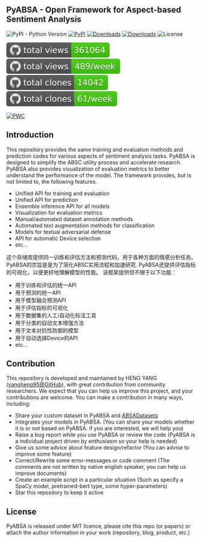 ﻿PyABSA - Open Framework for Aspect-based Sentiment Analysis
-----------------------------------------------------------
![PyPI - Python Version](https://img.shields.io/badge/python-3.6-blue.svg)
[![PyPI](https://img.shields.io/pypi/v/pyabsa)](https://pypi.org/project/pyabsa/)
[![Downloads](https://pepy.tech/badge/pyabsa)](https://pepy.tech/project/pyabsa)
[![Downloads](https://pepy.tech/badge/pyabsa/month)](https://pepy.tech/project/pyabsa)
![License](https://img.shields.io/pypi/l/pyabsa?logo=PyABSA)

[![total views](https://raw.githubusercontent.com/yangheng95/PyABSA/traffic/total_views.svg)](https://github.com/yangheng95/PyABSA/tree/traffic#-total-traffic-data-badge)
[![total views per week](https://raw.githubusercontent.com/yangheng95/PyABSA/traffic/total_views_per_week.svg)](https://github.com/yangheng95/PyABSA/tree/traffic#-total-traffic-data-badge)
[![total clones](https://raw.githubusercontent.com/yangheng95/PyABSA/traffic/total_clones.svg)](https://github.com/yangheng95/PyABSA/tree/traffic#-total-traffic-data-badge)
[![total clones per week](https://raw.githubusercontent.com/yangheng95/PyABSA/traffic/total_clones_per_week.svg)](https://github.com/yangheng95/PyABSA/tree/traffic#-total-traffic-data-badge)

[![PWC](https://img.shields.io/endpoint.svg?url=https://paperswithcode.com/badge/back-to-reality-leveraging-pattern-driven/aspect-based-sentiment-analysis-on-semeval)](https://paperswithcode.com/sota/aspect-based-sentiment-analysis-on-semeval?p=back-to-reality-leveraging-pattern-driven)

## Introduction
This repository provides the same training and evaluation methods and prediction codes for various aspects of sentiment analysis tasks. PyABSA is designed to simplify the ABSC utility process and accelerate research.
PyABSA also provides visualization of evaluation metrics to better understand the performance of the model.
The framework provides, but is not limited to, the following features.
- Unified API for training and evaluation
- Unified API for prediction
- Ensemble inference API for all models 
- Visualization for evaluation metrics
- Manual/automated dataset annotation methods 
- Automated text augmentation methods for classification
- Models for textual adversarial defense
- API for automatic Device selection
- etc...

这个存储库提供同一训练和评估方法和预测代码，用于各种方面的情感分析任务。 PyABSA的宗旨是是为了简化ABSC实用流程和加速研究.
PyABSA还提供评估指标的可视化，以便更好地理解模型的性能。
该框架提供但不限于以下功能：
- 用于训练和评估的统一API
- 用于预测的统一API
- 用于模型融合预测API
- 用于评估指标的可视化
- 用于数据集的人工/自动化标注工具
- 用于分类的自动文本增强方法
- 用于文本对抗性防御的模型
- 用于自动选择Device的API
- etc...

## Contribution

This repository is developed and maintained by HENG YANG ([yangheng95@GitHub](https://github.com/yangheng95)),
with great contribution from community researchers.
We expect that you can help us improve this project, and your contributions are welcome. You can make a contribution in
many ways, including:

- Share your custom dataset in PyABSA and [ABSADatasets](https://github.com/yangheng95/ABSADatasets)
- Integrates your models in PyABSA. (You can share your models whether it is or not based on PyABSA. if you are
  interested, we will help you)
- Raise a bug report while you use PyABSA or review the code (PyABSA is a individual project driven by enthusiasm so
  your help is needed)
- Give us some advice about feature design/refactor (You can advise to improve some feature)
- Correct/Rewrite some error-messages or code comment (The comments are not written by native english speaker, you can
  help us improve documents)
- Create an example script in a particular situation (Such as specify a SpaCy model, pretrained-bert type, some
  hyper-parameters)
- Star this repository to keep it active


## License

PyABSA is released under MIT licence, please cite this repo (or papers) or attach the author information in your work
(repository, blog, product, etc.)
